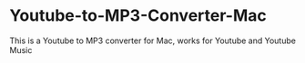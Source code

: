 # Youtube-to-MP3-Converter-Mac
This is a Youtube to MP3 converter for Mac, works for Youtube and Youtube Music
